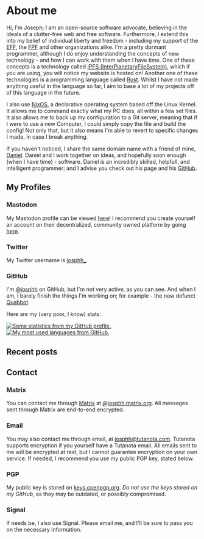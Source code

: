# About me
Hi, I'm Joseph; I am an open-source software advocate, believing in the ideals of a clutter-free web and free software. Furthermore, I extend this into my belief of individual liberty and freedom - including my support of the [EFF](https://www.eff.org/), the [FPF](https://freedom.press/) and other organizations alike. I'm a pretty dormant programmer, although I do enjoy understanding the concepts of new technology - and how I can work with them when I have time. One of these concepts is a technology called [IPFS (InterPlanetaryFileSystem)](https://ipfs.io/), which if you are using, you will notice my website is hosted on! Another one of these technologies is a programming language called [Rust](https://rust-lang.org). Whilst I have not made anything useful in the language so far, I aim to base a lot of my projects off of this language in the future.

I also use [NixOS](https://nixos.org/), a declarative operating system based off the Linux Kernel. It allows me to command exactly what my PC does, all within a few set files. It also allows me to back up my configuration to a Git server, meaning that if I were to use a new Computer, I could simply copy the file and build the config! Not only that, but it also means I'm able to revert to specific changes I made, in case I break anything.

If you haven't noticed, I share the same domain name with a friend of mine, [Daniel](https://danth.pwak.org). Daniel and I work together on ideas, and hopefully soon enough (when I have time) - software. Daniel is an incredibly skilled, helpfull, and intelligent programmer; and I advise you check out his page and his [GitHub](https://github.com/danth).

## My Profiles
### Mastodon
My <templates-font-awesome style="brands" icon="mastodon"></templates-font-awesome> Mastodon profile can be viewed <a rel="me" href="https://fosstodon.org/@josphh">here</a>! I recommend you create yourself an account on their decentralized, community owned platform by going [here](https://joinmastodon.org/).


### Twitter
My Twitter username is [josphh_](https://twitter.com/josphh_).

### GitHub

I'm [@josphh](https://github.com/josphh) on <templates-font-awesome style="brands" icon="github"></templates-font-awesome> GitHub, but I'm not very active, as you can see. And when I am, I barely finish the things I'm working on; for example - the now defunct [Quabbot](https://github.com/josphh/quabbot).

Here are my (very poor, I know) stats:

<a href="https://github.com/josphh" class="image-row">
  <img
    alt="Some statistics from my GitHub profile."
    src="https://github-readme-stats.vercel.app/api?username=josphh&count_private=true&include_all_commits=true&hide_title=true&hide_rank=true&show_icons=true&bg_color=ffffff00&hide_border=true&text_color=ffffff&disable_animations=true"
  />
  <img
    alt="My most used languages from GitHub."
    src="https://github-readme-stats.vercel.app/api/top-langs?username=josphh&layout=compact&langs_count=8&hide_title=true&bg_color=ffffff00&hide_border=true&text_color=ffffff"
  />
</a>

## Recent posts

<templates-recent-posts count="7"></templates-recent-posts>

## Contact
### Matrix
You can contact me through [Matrix](https://matrix.org/) at [@josphh:matrix.org](https://matrix.to/#/@josphh:matrix.org). All messages sent through Matrix are end-to-end encrypted.

### Email
You may also contact me through email, at <templates-font-awesome style="solid" icon="envelope"></templates-font-awesome> [josphh@tutanota.com](mailto:josphh@tutanota.com). Tutanota supports encryption if you yourself have a Tutanota email. All emails sent to me will be encrypted at rest, but I cannot guarantee encryption on your own service. If needed, I recommend you use my public PGP key, stated below.

### PGP
My public key is stored on <templates-font-awesome style="solid" icon="key"></templates-font-awesome> [keys.openpgp.org](https://keys.openpgp.org/vks/v1/by-fingerprint/87DDD1DC1A64EFD195427194033EB63952181A26).
*Do not use the keys stored on my GitHub*, as they may be outdated, or possibly compromised.

### Signal
If needs be, I also use Signal. Please email me, and I'll be sure to pass you on the necessary information.
